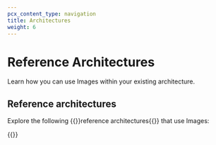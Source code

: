 ```yaml
---
pcx_content_type: navigation
title: Architectures
weight: 6
---
```


# Reference Architectures

Learn how you can use Images within your existing architecture.

## Reference architectures

Explore the following {{<glossary-tooltip term_id="reference architecture">}}reference architectures{{</glossary-tooltip>}} that use Images:

{{<resource-by-selector products="Images" resource_type="reference-architecture,design-guide,reference-architecture-diagram">}}